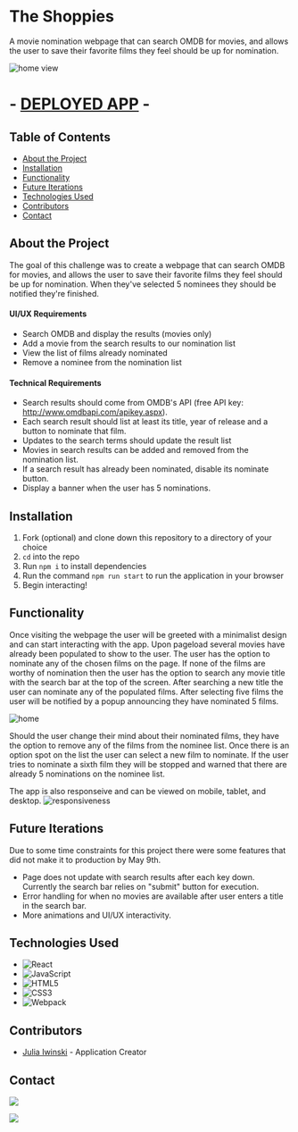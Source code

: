 # The Shoppies

A movie nomination webpage that can search OMDB for movies, and allows the user to save their favorite films they feel should be up for nomination. 

![home view](https://github.com/jgiwinski/the-shoppies/blob/main/src/home-shot.png)

# - [DEPLOYED APP](https://shoppies-c7507xe93-jgiwinski.vercel.app/) - 

## Table of Contents

* [About the Project](#about-the-project)
* [Installation](#installation)
* [Functionality](#functionality)
* [Future Iterations](#future-iterations)
* [Technologies Used](#technologies-used)
* [Contributors](#contributors)
* [Contact](#contact)

## About the Project

The goal of this challenge was to create a webpage that can search OMDB for movies, and allows the user to save their favorite films they feel should be up for nomination. When they've selected 5 nominees they should be notified they're finished. 

#### UI/UX Requirements 
- Search OMDB and display the results (movies only)
- Add a movie from the search results to our nomination list
- View the list of films already nominated
- Remove a nominee from the nomination list
#### Technical Requirements 
- Search results should come from OMDB's API (free API key: http://www.omdbapi.com/apikey.aspx).
- Each search result should list at least its title, year of release and a button to nominate that film.
- Updates to the search terms should update the result list
- Movies in search results can be added and removed from the nomination list.
- If a search result has already been nominated, disable its nominate button.
- Display a banner when the user has 5 nominations.

## Installation

1. Fork (optional) and clone down this repository to a directory of your choice
2. <code>cd</code> into the repo
3. Run <code>npm i</code> to install dependencies
4. Run the command <code>npm run start</code> to run the application in your browser
5. Begin interacting!

## Functionality 

Once visiting the webpage the user will be greeted with a minimalist design and can start interacting with the app. Upon pageload several movies have already been populated to show to the user. The user has the option to nominate any of the chosen films on the page. If none of the films are worthy of nomination then the user has the option to search any movie title with the search bar at the top of the screen. After searching a new title the user can nominate any of the populated films. After selecting five films the user will be notified by a popup announcing they have nominated 5 films. 

![home](https://github.com/jgiwinski/the-shoppies/blob/main/src/shoppies-func.gif)

Should the user change their mind about their nominated films, they have the option to remove any of the films from the nominee list. Once there is an option spot on the list the user can select a new film to nominate. If the user tries to nominate a sixth film they will be stopped and warned that there are already 5 nominations on the nominee list. 


The app is also responseive and can be viewed on mobile, tablet, and desktop. 
![responsiveness](https://github.com/jgiwinski/the-shoppies/blob/main/src/responsiveness.gif)

## Future Iterations 

Due to some time constraints for this project there were some features that did not make it to production by May 9th. 
- Page does not update with search results after each key down. Currently the search bar relies on "submit" button for execution. 
- Error handling for when no movies are available after user enters a title in the search bar. 
- More animations and UI/UX interactivity.

## Technologies Used

- ![React](https://img.shields.io/badge/react%20-%2320232a.svg?&style=for-the-badge&logo=react&logoColor=%2361DAFB)
- ![JavaScript](https://img.shields.io/badge/javascript%20-%23323330.svg?&style=for-the-badge&logo=javascript&logoColor=%23F7DF1E)
- ![HTML5](https://img.shields.io/badge/html5%20-%23E34F26.svg?&style=for-the-badge&logo=html5&logoColor=white)
- ![CSS3](https://img.shields.io/badge/css3%20-%231572B6.svg?&style=for-the-badge&logo=css3&logoColor=white)
- ![Webpack](https://img.shields.io/badge/webpack%20-%238DD6F9.svg?&style=for-the-badge&logo=webpack&logoColor=black)

## Contributors
* [Julia Iwinski](https://github.com/jgiwinski) - Application Creator


## Contact
[<img src="https://camo.githubusercontent.com/a493f6833f99fb3c85788d6d9305e6b7a42b838e5ee5d138fd9a8214a7e77472/68747470733a2f2f696d672e736869656c64732e696f2f62616467652f6c696e6b6564696e2d2532333030373742352e7376673f267374796c653d666f722d7468652d6261646765266c6f676f3d6c696e6b6564696e266c6f676f436f6c6f723d7768697465"/>][linkedin]
<!-- Personal Definitions  -->
[linkedin]: https://www.linkedin.com/in/julia-iwinski-898540138/

[<img src="https://img.shields.io/badge/Github-jgiwinski-informational?style=for-the-badge&labelColor=black&logo=github&color=8B0BD5"/>][github]
<!-- Personal Definitions  -->
[github]: https://github.com/jgiwinski

